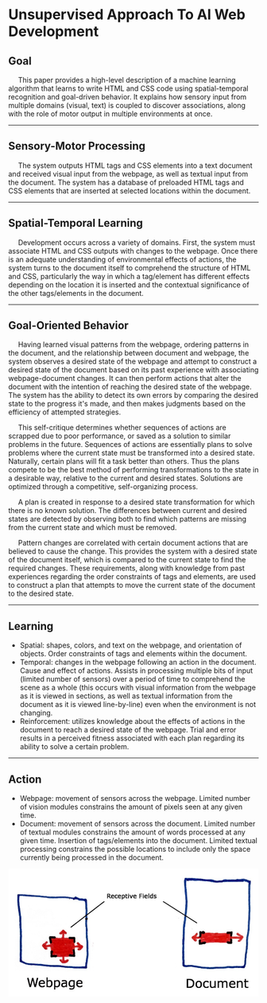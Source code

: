 # Unsupervised Approach To AI Web Development

## Goal
&nbsp;&nbsp;&nbsp;&nbsp; This paper provides a high-level description of a machine learning algorithm that learns to write HTML and CSS code using spatial-temporal recognition and goal-driven behavior. It explains how sensory input from multiple domains (visual, text) is coupled to discover associations, along with the role of motor output in multiple environments at once.

***

## Sensory-Motor Processing
&nbsp;&nbsp;&nbsp;&nbsp; The system outputs HTML tags and CSS elements into a text document and received visual input from the webpage, as well as textual input from the document. The system has a database of preloaded HTML tags and CSS elements that are inserted at selected locations within the document.

***

## Spatial-Temporal Learning
&nbsp;&nbsp;&nbsp;&nbsp; Development occurs across a variety of domains. First, the system must associate HTML and CSS outputs with changes to the webpage. Once there is an adequate understanding of environmental effects of actions, the system turns to the document itself to comprehend the structure of HTML and CSS, particularly the way in which a tag/element has different effects depending on the location it is inserted and the contextual significance of the other tags/elements in the document.

***

## Goal-Oriented Behavior
&nbsp;&nbsp;&nbsp;&nbsp; Having learned visual patterns from the webpage, ordering patterns in the document, and the relationship between document and webpage, the system observes a desired state of the webpage and attempt to construct a desired state of the document based on its past experience with associating webpage-document changes. It can then perform actions that alter the document with the intention of reaching the desired state of the webpage. The system has the ability to detect its own errors by comparing the desired state to the progress it's made, and then makes judgments based on the efficiency of attempted strategies. 

&nbsp;&nbsp;&nbsp;&nbsp; This self-critique determines whether sequences of actions are scrapped due to poor performance, or saved as a solution to similar problems in the future. Sequences of actions are essentially plans to solve problems where the current state must be transformed into a desired state. Naturally, certain plans will fit a task better than others. Thus the plans compete to be the best method of performing transformations to the state in a desirable way, relative to the current and desired states. Solutions are optimized through a competitive, self-organizing process.

&nbsp;&nbsp;&nbsp;&nbsp; A plan is created in response to a desired state transformation for which there is no known solution. The differences between current and desired states are detected by observing both to find which patterns are missing from the current state and which must be removed. 

&nbsp;&nbsp;&nbsp;&nbsp; Pattern changes are correlated with certain document actions that are believed to cause the change. This provides the system with a desired state of the document itself, which is compared to the current state to find the required changes. These requirements, along with knowledge from past experiences regarding the order constraints of tags and elements, are used to construct a plan that attempts to move the current state of the document to the desired state.

***

## Learning
-	Spatial: shapes, colors, and text on the webpage, and orientation of objects. Order constraints of tags and elements within the document.
-	Temporal: changes in the webpage following an action in the document. Cause and effect of actions. Assists in processing multiple bits of input (limited number of sensors) over a period of time to comprehend the scene as a whole (this occurs with visual information from the webpage as it is viewed in sections, as well as textual information from the document as it is viewed line-by-line) even when the environment is not changing.
-	Reinforcement: utilizes knowledge about the effects of actions in the document to reach a desired state of the webpage. Trial and error results in a perceived fitness associated with each plan regarding its ability to solve a certain problem.

***

## Action
-	Webpage: movement of sensors across the webpage. Limited number of vision modules constrains the amount of pixels seen at any given time.
-	Document: movement of sensors across the document. Limited number of textual modules constrains the amount of words processed at any given time. Insertion of tags/elements into the document. Limited textual processing constrains the possible locations to include only the space currently being processed in the document. 

![Receptive Fields](https://github.com/CarsonScott/ai-web-development/blob/master/Receptive%20Fields.jpg)

